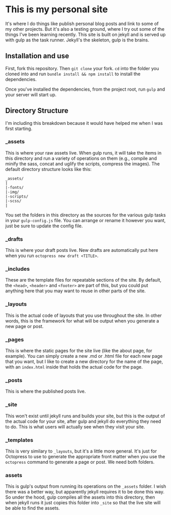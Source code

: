 # This is my personal site

It's where I do things like publish personal blog posts and link to some of my other projects.  But it's also a testing ground, where I try out some of the things I've been learning recently.  This site is built on jekyll and is served up with gulp as the task runner.  Jekyll's the skeleton, gulp is the brains.

## Installation and use

First, fork this repository.  Then `git clone` your fork.  `cd` into the folder you cloned into and run `bundle install && npm install` to install the dependencies.  

Once you've installed the dependencies, from the project root, run `gulp` and your server will start up.

## Directory Structure

I'm including this breakdown because it would have helped me when I was first starting.

### _assets

This is where your raw assets live.  When gulp runs, it will take the items in this directory and run a variety of operations on them (e.g., compile and minify the sass, concat and uglify the scripts, compress the images).  The default directory structure looks like this:

```
_assets/
|
|-fonts/
|-img/
|-scripts/
|-scss/
|
```
You set the folders in this directory as the sources for the various gulp tasks in your `gulp-config.js` file.  You can arrange or rename it however you want, just be sure to update the config file.

### _drafts

This is where your draft posts live.  New drafts are automatically put here when you run `octopress new draft <TITLE>`.

### _includes

These are the template files for repeatable sections of the site.  By default, the `<head>`, `<header>` and `<footer>` are part of this, but you could put anything here that you may want to reuse in other parts of the site.

### _layouts

This is the actual code of layouts that you use throughout the site.  In other words, this is the framework for what will be output when you generate a new page or post.  

### _pages

This is where the static pages for the site live (like the about page, for example).  You can simply create a new .md or .html file for each new page that you want, but I like to create a new directory for the name of the page, with an `index.html` inside that holds the actual code for the page.

### _posts

This is where the published posts live.

### _site

This won't exist until jekyll runs and builds your site, but this is the output of the actual code for your site, after gulp and jekyll do everything they need to do.  This is what users will actually see when they visit your site.

### _templates

This is very similary to `_layouts`, but it's a little more general.  It's just for Octopress to use to generate the appropriate front matter when you use the `octopress` command to generate a page or post.  We need both folders.

### assets

This is gulp's output from running its operations on the `_assets` folder.  I wish there was a better way, but apparently jekyll requires it to be done this way.  So under the hood, gulp compiles all the assets into this directory, then when jekyll runs it just copies this folder into `_site` so that the live site will be able to find the assets.